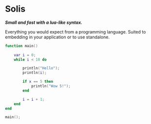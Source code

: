 
# Solis 

***Small and fast with a lua-like syntax.***

Everything you would expect from a programming language. Suited to embedding in your application or to use standalone. 

```lua
function main()
	
	var i = 0; 
	while i < 10 do

		println("Hello");
		println(i);

		if x == 5 then
			println("Wow 5!");
		end 

		i = i + 1;
	end
end

main();
```
